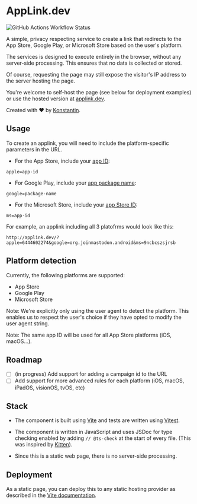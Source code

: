 # AppLink.dev

![GitHub Actions Workflow Status](https://img.shields.io/github/actions/workflow/status/Headbright/applink/tests.yml?branch=main)

A simple, privacy respecting service to create a link that redirects to the App Store, Google Play, or Microsoft Store based on the user's platform.

The services is designed to execute entirely in the browser, without any server-side processing. This ensures that no data is collected or stored.

Of course, requesting the page may still expose the visitor's IP address to the server hosting the page.

You're welcome to self-host the page (see below for deployment examples) or use the hosted version at [applink.dev](https://applink.dev).

Created with ❤️ by [Konstantin](https://github.com/kkostov).

## Usage

To create an applink, you will need to include the platform-specific parameters in the URL.

- For the App Store, include your [app ID](https://developer.apple.com/documentation/storekit/skstoreproductviewcontroller/1502686-loadwithproductid):

`apple=app-id`

- For Google Play, include your [app package name](https://developer.android.com/distribute/marketing-tools/linking-to-google-play#OpeningDetails):

`google=package-name`

- For the Microsoft Store, include your [app Store ID](https://learn.microsoft.com/en-us/windows/apps/publish/link-to-your-app):

`ms=app-id`

For example, an applink including all 3 platofrms would look like this:

```
http://applink.dev/?apple=6444602274&google=org.joinmastodon.android&ms=9ncbcszsjrsb
```

## Platform detection

Currently, the following platforms are supported:

- App Store
- Google Play
- Microsoft Store

Note: We're explicitly only using the user agent to detect the platform. This enables us to respect the user's choice if they have opted to modify the user agent string.

Note: The same app ID will be used for all App Store platforms (iOS, macOS...).

## Roadmap

- [ ] (in progress) Add support for adding a campaign id to the URL
- [ ] Add support for more advanced rules for each platform (iOS, macOS, iPadOS, visionOS, tvOS, etc)

## Stack

- The component is built using [Vite](https://vitejs.dev) and tests are written using [Vitest](https://vitest.dev).

- The component is written in JavaScript and uses JSDoc for type checking enabled by adding `// @ts-check` at the start of every file. (This was inspired by [Kitten](https://codeberg.org/kitten/app#a-little-less-magic-a-little-more-type)).

- Since this is a static web page, there is no server-side processing.

## Deployment

As a static page, you can deploy this to any static hosting provider as described in the [Vite documentation](https://vitejs.dev/guide/static-deploy.html).
